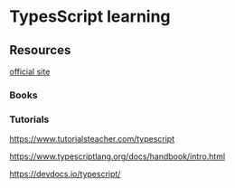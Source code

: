 # TypesScript learning

## Resources

[official site](https://www.typescriptlang.org/)

### Books

### Tutorials

<https://www.tutorialsteacher.com/typescript>

<https://www.typescriptlang.org/docs/handbook/intro.html>

<https://devdocs.io/typescript/>
